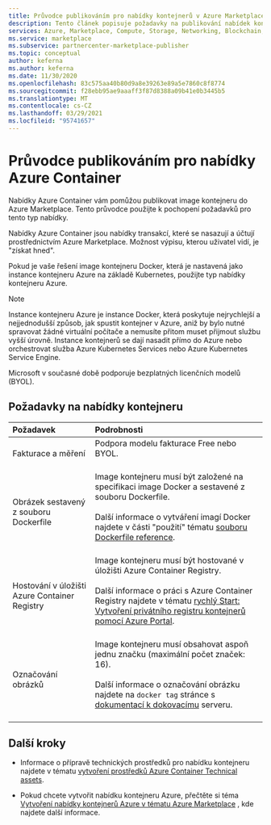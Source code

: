 ```yaml
---
title: Průvodce publikováním pro nabídky kontejnerů v Azure Marketplace
description: Tento článek popisuje požadavky na publikování nabídek kontejneru v Azure Marketplace.
services: Azure, Marketplace, Compute, Storage, Networking, Blockchain, Security
ms.service: marketplace
ms.subservice: partnercenter-marketplace-publisher
ms.topic: conceptual
author: keferna
ms.author: keferna
ms.date: 11/30/2020
ms.openlocfilehash: 83c575aa40b80d9a8e39263e89a5e7860c8f8774
ms.sourcegitcommit: f28ebb95ae9aaaff3f87d8388a09b41e0b3445b5
ms.translationtype: MT
ms.contentlocale: cs-CZ
ms.lasthandoff: 03/29/2021
ms.locfileid: "95741657"
---
```

# <a name="publishing-guide-for-azure-container-offers"></a>Průvodce publikováním pro nabídky Azure Container

Nabídky Azure Container vám pomůžou publikovat image kontejneru do Azure Marketplace. Tento průvodce použijte k pochopení požadavků pro tento typ nabídky.

Nabídky Azure Container jsou nabídky transakcí, které se nasazují a účtují prostřednictvím Azure Marketplace. Možnost výpisu, kterou uživatel vidí, je "získat hned".

Pokud je vaše řešení image kontejneru Docker, která je nastavená jako instance kontejneru Azure na základě Kubernetes, použijte typ nabídky kontejneru Azure.

> [!NOTE]
> Instance kontejneru Azure je instance Docker, která poskytuje nejrychlejší a nejjednodušší způsob, jak spustit kontejner v Azure, aniž by bylo nutné spravovat žádné virtuální počítače a nemusíte přitom muset přijmout službu vyšší úrovně. Instance kontejnerů se dají nasadit přímo do Azure nebo orchestrovat služba Azure Kubernetes Services nebo Azure Kubernetes Service Engine.  

Microsoft v současné době podporuje bezplatných licenčních modelů (BYOL).

## <a name="container-offer-requirements"></a>Požadavky na nabídky kontejneru

| Požadavek | Podrobnosti |  
|:--- |:--- |  
| Fakturace a měření | Podpora modelu fakturace Free nebo BYOL.<br><br> |  
| Obrázek sestavený z souboru Dockerfile | Image kontejneru musí být založené na specifikaci image Docker a sestavené z souboru Dockerfile.<br> <br>Další informace o vytváření imagí Docker najdete v části "použití" tématu [souboru Dockerfile reference](https://docs.docker.com/engine/reference/builder/#usage).<br><br> |  
| Hostování v úložišti Azure Container Registry | Image kontejneru musí být hostované v úložišti Azure Container Registry.<br> <br>Další informace o práci s Azure Container Registry najdete v tématu [rychlý Start: Vytvoření privátního registru kontejnerů pomocí Azure Portal](../container-registry/container-registry-get-started-portal.md).<br><br> |  
| Označování obrázků | Image kontejneru musí obsahovat aspoň jednu značku (maximální počet značek: 16).<br><br>Další informace o označování obrázku najdete na `docker tag` stránce s [dokumentací k dokovacímu](https://docs.docker.com/engine/reference/commandline/tag) serveru.<br><br> |  

## <a name="next-steps"></a>Další kroky

- Informace o přípravě technických prostředků pro nabídku kontejneru najdete v tématu [vytvoření prostředků Azure Container Technical assets](create-azure-container-technical-assets.md).

- Pokud chcete vytvořit nabídku kontejneru Azure, přečtěte si téma [Vytvoření nabídky kontejnerů Azure v tématu Azure Marketplace](create-azure-container-offer.md) , kde najdete další informace.
